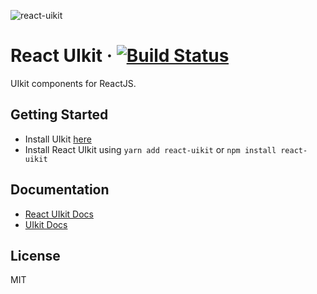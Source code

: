 ![react-uikit](https://cdn-std.dprcdn.net/files/acc_649651/giLUIa?download)

# React UIkit &middot; [![Build Status](https://travis-ci.com/ompmega/react-uikit.svg?branch=master)](https://travis-ci.com/ompmega/react-uikit)
UIkit components for ReactJS.

## Getting Started
- Install UIkit [here](https://github.com/uikit/uikit#getting-started)
- Install React UIkit using `yarn add react-uikit` or `npm install react-uikit`

## Documentation
* [React UIkit Docs](https://react-uikit.ompmega.com)
* [UIkit Docs](https://getuikit.com/docs/introduction)

## License
MIT
